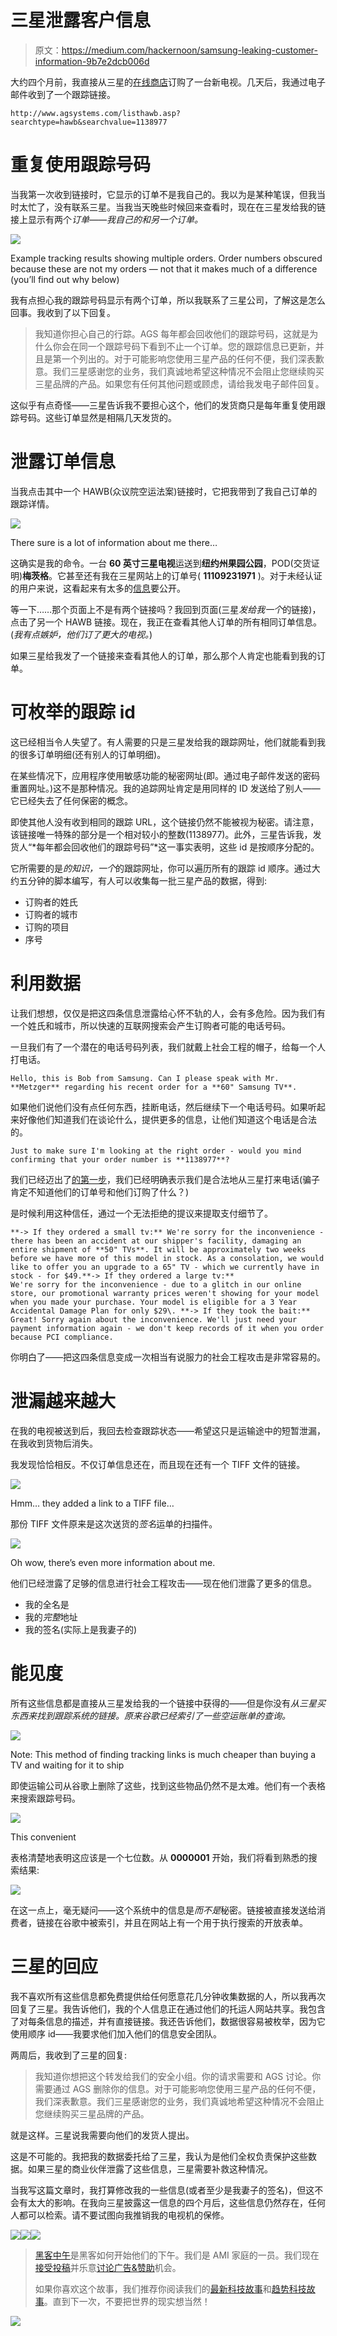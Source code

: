 # 三星泄露客户信息

> 原文：<https://medium.com/hackernoon/samsung-leaking-customer-information-9b7e2dcb006d>

大约四个月前，我直接从三星的[在线商店](http://www.samsung.com/us/)订购了一台新电视。几天后，我通过电子邮件收到了一个跟踪链接。

```
http://www.agsystems.com/listhawb.asp?searchtype=hawb&searchvalue=1138977
```

# 重复使用跟踪号码

当我第一次收到链接时，它显示的订单不是我自己的。我以为是某种笔误，但我当时太忙了，没有联系三星。当我当天晚些时候回来查看时，现在在三星发给我的链接上显示有两个*订单——我自己的和另一个订单。*

![](img/232fc34e30bdc87b8c74e92aa0ca3158.png)

Example tracking results showing multiple orders. Order numbers obscured because these are not my orders — not that it makes much of a difference (you’ll find out why below)

我有点担心我的跟踪号码显示有两个订单，所以我联系了三星公司，了解这是怎么回事。我收到了以下回复。

> 我知道你担心自己的行踪。AGS 每年都会回收他们的跟踪号码，这就是为什么你会在同一个跟踪号码下看到不止一个订单。您的跟踪信息已更新，并且是第一个列出的。对于可能影响您使用三星产品的任何不便，我们深表歉意。我们三星感谢您的业务，我们真诚地希望这种情况不会阻止您继续购买三星品牌的产品。如果您有任何其他问题或顾虑，请给我发电子邮件回复。

这似乎有点奇怪——三星告诉我不要担心这个，他们的发货商只是每年重复使用跟踪号码。这些订单显然是相隔几天发货的。

# 泄露订单信息

当我点击其中一个 HAWB(众议院空运法案)链接时，它把我带到了我自己订单的跟踪详情。

![](img/51e6002b2334ed8f10ab5e07e0658dac.png)

There sure is a lot of information about me there…

这确实是我的命令。一台 **60 英寸三星电视**运送到**纽约州果园公园**，POD(交货证明)**梅茨格**。它甚至还有我在三星网站上的订单号( **11109231971** )。对于未经认证的用户来说，这看起来有太多的[信息](https://hackernoon.com/tagged/information)要公开。

等一下……那个页面上不是有两个链接吗？我回到页面(三星*发给我一个*的链接)，点击了另一个 HAWB 链接。现在，我正在查看其他人订单的所有相同订单信息。(*我有点嫉妒，他们订了更大的电视。*)

如果三星给我发了一个链接来查看其他人的订单，那么那个人肯定也能看到我的订单。

# 可枚举的跟踪 id

这已经相当令人失望了。有人需要的只是三星发给我的跟踪网址，他们就能看到我的很多订单明细(还有别人的订单明细)。

在某些情况下，应用程序使用敏感功能的秘密网址(即。通过电子邮件发送的密码重置网址。)这不是那种情况。我的追踪网址肯定是用同样的 ID 发送给了别人——它已经失去了任何保密的概念。

即使其他人没有收到相同的跟踪 URL，这个链接仍然不能被视为秘密。请注意，该链接唯一特殊的部分是一个相对较小的整数(1138977)。此外，三星告诉我，发货人“*每年都会回收他们的跟踪号码”*这一事实表明，这些 id 是按顺序分配的。

它所需要的是*的知识，一个*的跟踪网址，你可以遍历所有的跟踪 id 顺序。通过大约五分钟的脚本编写，有人可以收集每一批三星产品的数据，得到:

*   订购者的姓氏
*   订购者的城市
*   订购的项目
*   序号

# 利用数据

让我们想想，仅仅是把这四条信息泄露给心怀不轨的人，会有多危险。因为我们有一个姓氏和城市，所以快速的互联网搜索会产生订购者可能的电话号码。

一旦我们有了一个潜在的电话号码列表，我们就戴上社会工程的帽子，给每一个人打电话。

```
Hello, this is Bob from Samsung. Can I please speak with Mr. **Metzger** regarding his recent order for a **60" Samsung TV**.
```

如果他们说他们没有点任何东西，挂断电话，然后继续下一个电话号码。如果听起来好像他们知道我们在谈论什么，提供更多的信息，让他们知道这个电话是合法的。

```
Just to make sure I'm looking at the right order - would you mind confirming that your order number is **1138977**?
```

我们已经迈出了[的第一步](https://en.wikipedia.org/wiki/Foot-in-the-door_technique)，我们已经明确表示我们是合法地从三星打来电话(骗子肯定不知道他们的订单号和他们订购了什么？)

是时候利用这种信任，通过一个无法拒绝的提议来提取支付细节了。

```
**-> If they ordered a small tv:** We're sorry for the inconvenience - there has been an accident at our shipper's facility, damaging an entire shipment of **50" TVs**. It will be approximately two weeks before we have more of this model in stock. As a consolation, we would like to offer you an upgrade to a 65" TV - which we currently have in stock - for $49.**-> If they ordered a large tv:**
We're sorry for the inconvenience - due to a glitch in our online store, our promotional warranty prices weren't showing for your model when you made your purchase. Your model is eligible for a 3 Year Accidental Damage Plan for only $29\. **-> If they took the bait:**
Great! Sorry again about the inconvenience. We'll just need your payment information again - we don't keep records of it when you order because PCI compliance.
```

你明白了——把这四条信息变成一次相当有说服力的社会工程攻击是非常容易的。

# 泄漏越来越大

在我的电视被送到后，我回去检查跟踪状态——希望这只是运输途中的短暂泄漏，在我收到货物后消失。

我发现恰恰相反。不仅订单信息还在，而且现在还有一个 TIFF 文件的链接。

![](img/7d82f7d44058b92392b3b4be9b6c2646.png)

Hmm… they added a link to a TIFF file…

那份 TIFF 文件原来是这次送货的*签名*运单的扫描件。

![](img/5695b88243d582c316bd55029790caf1.png)

Oh wow, there’s even more information about me.

他们已经泄露了足够的信息进行社会工程攻击——现在他们泄露了更多的信息。

*   我的全名是
*   我的*完整*地址
*   我的签名(实际上是我妻子的)

# 能见度

所有这些信息都是直接从三星发给我的一个链接中获得的——但是你没有*从三星买东西来找到跟踪系统的链接。原来谷歌已经索引了一些空运账单的查询。*

![](img/3049474f9c95fd81c0c92dbb96ad1d74.png)

Note: This method of finding tracking links is much cheaper than buying a TV and waiting for it to ship

即使运输公司从谷歌上删除了这些，找到这些物品仍然不是太难。他们有一个表格来搜索跟踪号码。

![](img/0fc8ca69199d8672d594d212f7d1d620.png)

This convenient

表格清楚地表明这应该是一个七位数。从 **0000001** 开始，我们将看到熟悉的搜索结果:

![](img/36c98e035663a16d49be2338eb25da1f.png)

在这一点上，毫无疑问——这个系统中的信息是*而不是*秘密。链接被直接发送给消费者，链接在谷歌中被索引，并且在网站上有一个用于执行搜索的开放表单。

# 三星的回应

我不喜欢所有这些信息都免费提供给任何愿意花几分钟收集数据的人，所以我再次回复了三星。我告诉他们，我的个人信息正在通过他们的托运人网站共享。我包含了对每条信息的描述，并有直接链接。我还告诉他们，数据很容易被枚举，因为它使用顺序 id——我要求他们加入他们的信息安全团队。

两周后，我收到了三星的回复:

> 我知道你想把这个转发给我们的安全小组。你的请求需要和 AGS 讨论。你需要通过 AGS 删除你的信息。对于可能影响您使用三星产品的任何不便，我们深表歉意。我们三星感谢您的业务，我们真诚地希望这种情况不会阻止您继续购买三星品牌的产品。

就是这样。三星说我需要向他们的发货人提出。

这是不可能的。我把我的数据委托给了三星，我认为是他们全权负责保护这些数据。如果三星的商业伙伴泄露了这些信息，三星需要补救这种情况。

当我写这篇文章时，我打算修改我的一些信息(或者至少是我妻子的签名)，但这不会有太大的影响。在我向三星披露这一信息的四个月后，这些信息仍然存在，任何人都可以检索。请不要试图向我推销我的电视机的保修。

[![](img/50ef4044ecd4e250b5d50f368b775d38.png)](http://bit.ly/HackernoonFB)[![](img/979d9a46439d5aebbdcdca574e21dc81.png)](https://goo.gl/k7XYbx)[![](img/2930ba6bd2c12218fdbbf7e02c8746ff.png)](https://goo.gl/4ofytp)

> [黑客中午](http://bit.ly/Hackernoon)是黑客如何开始他们的下午。我们是 AMI 家庭的一员。我们现在[接受投稿](http://bit.ly/hackernoonsubmission)并乐意[讨论广告&赞助](mailto:partners@amipublications.com)机会。
> 
> 如果你喜欢这个故事，我们推荐你阅读我们的[最新科技故事](http://bit.ly/hackernoonlatestt)和[趋势科技故事](https://hackernoon.com/trending)。直到下一次，不要把世界的现实想当然！

![](img/be0ca55ba73a573dce11effb2ee80d56.png)
